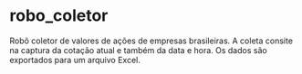 # robo_coletor
Robô coletor de valores de ações de empresas brasileiras.
A coleta consite na captura da cotação atual e também da data e hora.
Os dados são exportados para um arquivo Excel.
